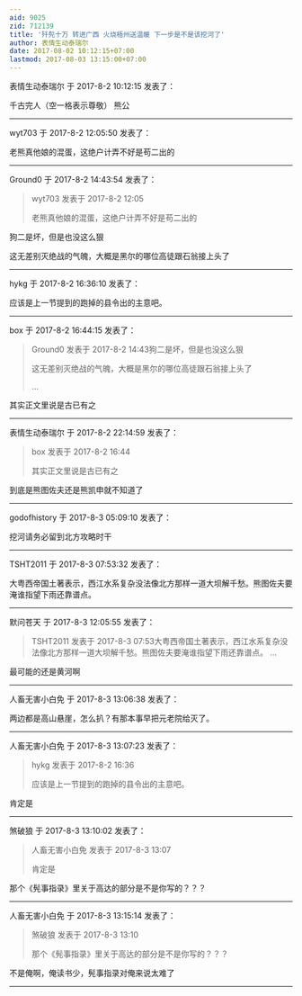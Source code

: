 ```yaml
---
aid: 9025
zid: 712139
title: '歼髡十万 转进广西 火烧梧州送温暖 下一步是不是该挖河了'
author: 表情生动泰瑞尔
date: 2017-08-02 10:12:15+07:00
lastmod: 2017-08-03 13:15:00+07:00
---
```


表情生动泰瑞尔 于 2017-8-2 10:12:15 发表了：

千古完人（空一格表示尊敬） 熊公

---------

wyt703 于 2017-8-2 12:05:50 发表了：

老熊真他娘的混蛋，这绝户计弄不好是苟二出的

---------

Ground0 于 2017-8-2 14:43:54 发表了：

> wyt703 发表于 2017-8-2 12:05
> 
> 老熊真他娘的混蛋，这绝户计弄不好是苟二出的



狗二是坏，但是也没这么狠

这无差别灭绝战的气魄，大概是黑尔的哪位高徒跟石翁接上头了

---------

hykg 于 2017-8-2 16:36:10 发表了：

应该是上一节提到的跑掉的县令出的主意吧。

---------

box 于 2017-8-2 16:44:15 发表了：

> Ground0 发表于 2017-8-2 14:43狗二是坏，但是也没这么狠
> 
> 这无差别灭绝战的气魄，大概是黑尔的哪位高徒跟石翁接上头了
> 
> ...



其实正文里说是古已有之

---------

表情生动泰瑞尔 于 2017-8-2 22:14:59 发表了：

> box 发表于 2017-8-2 16:44
> 
> 其实正文里说是古已有之



到底是熊图佐夫还是熊凯申就不知道了

---------

godofhistory 于 2017-8-3 05:09:10 发表了：

挖河请务必留到北方攻略时干

---------

TSHT2011 于 2017-8-3 07:53:32 发表了：

大粤西帝国土著表示，西江水系复杂没法像北方那样一道大坝解千愁。熊图佐夫要淹谁指望下雨还靠谱点。

---------

默问苍天 于 2017-8-3 12:05:55 发表了：

> TSHT2011 发表于 2017-8-3 07:53大粤西帝国土著表示，西江水系复杂没法像北方那样一道大坝解千愁。熊图佐夫要淹谁指望下雨还靠谱点。 ...



最可能的还是黄河啊

---------

人畜无害小白免 于 2017-8-3 13:06:38 发表了：

两边都是高山悬崖，怎么扒？有那本事早把元老院给灭了。

---------

人畜无害小白免 于 2017-8-3 13:07:23 发表了：

> hykg 发表于 2017-8-2 16:36
> 
> 应该是上一节提到的跑掉的县令出的主意吧。



肯定是

---------

煞破狼 于 2017-8-3 13:10:02 发表了：

> 人畜无害小白免 发表于 2017-8-3 13:07
> 
> 肯定是



那个《髡事指录》里关于高达的部分是不是你写的？？？

---------

人畜无害小白免 于 2017-8-3 13:15:14 发表了：

> 煞破狼 发表于 2017-8-3 13:10
> 
> 那个《髡事指录》里关于高达的部分是不是你写的？？？



不是俺啊，俺读书少，髡事指录对俺来说太难了

---------

